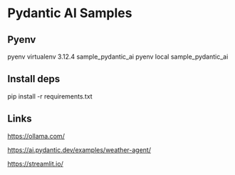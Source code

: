 # Pydantic AI Samples

## Pyenv

pyenv virtualenv 3.12.4 sample_pydantic_ai
pyenv local sample_pydantic_ai

## Install deps

pip install -r requirements.txt

## Links

https://ollama.com/

https://ai.pydantic.dev/examples/weather-agent/

https://streamlit.io/